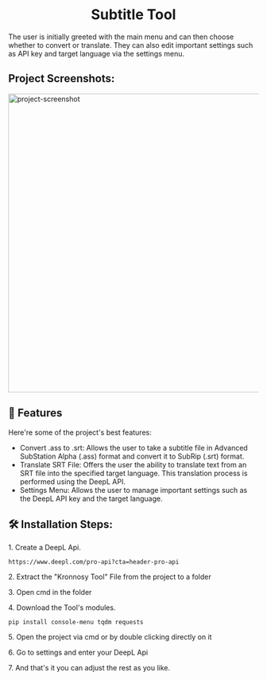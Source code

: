 <h1 align="center" id="title">Subtitle Tool</h1>

<p id="description">The user is initially greeted with the main menu and can then choose whether to convert or translate. They can also edit important settings such as API key and target language via the settings menu.</p>

<h2>Project Screenshots:</h2>

<img src="https://cdn.discordapp.com/attachments/1169292217442123856/1188052381431246908/image.png?ex=65991f00&amp;is=6586aa00&amp;hm=592f550f591945c1dcfba354169025d6ceb97b898c5663e573e864fea8c2a97a&amp;" alt="project-screenshot" width="800" height="600/">

  
  
<h2>🧐 Features</h2>

Here're some of the project's best features:

*   Convert .ass to .srt: Allows the user to take a subtitle file in Advanced SubStation Alpha (.ass) format and convert it to SubRip (.srt) format.
*   Translate SRT File: Offers the user the ability to translate text from an SRT file into the specified target language. This translation process is performed using the DeepL API.
*   Settings Menu: Allows the user to manage important settings such as the DeepL API key and the target language.

<h2>🛠️ Installation Steps:</h2>

<p>1. Create a DeepL Api.</p>

```
https://www.deepl.com/pro-api?cta=header-pro-api
```

<p>2. Extract the "Kronnosy Tool" File from the project to a folder</p>

<p>3. Open cmd in the folder</p>

<p>4. Download the Tool's modules.</p>

```
pip install console-menu tqdm requests
```

<p>5. Open the project via cmd or by double clicking directly on it</p>

<p>6. Go to settings and enter your DeepL Api</p>

<p>7. And that's it you can adjust the rest as you like.</p>
